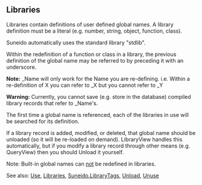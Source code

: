 ## Libraries

Libraries contain definitions of user defined global names. A library definition must be a literal (e.g. number, string, object, function, class).

Suneido automatically uses the standard library "stdlib".

Within the redefinition of a function or class in a library, the previous definition of the global name may be referred to by preceding it with an underscore.

**Note:** _Name will only work for the Name you are re-defining. i.e. Within a re-definition of X you can refer to _X but you cannot refer to _Y

**Warning:** Currently, you cannot save (e.g. store in the database) compiled library records that refer to _Name's.

The first time a global name is referenced, each of the libraries in use will be searched for its definition.

If a library record is added, modified, or deleted, that global name should be unloaded (so it will be re-loaded on demand). LibraryView handles this automatically, but if you modify a library record through other means (e.g. QueryView) then you should Unload it yourself.

Note: Built-in global names can <u>not</u> be redefined in libraries.

See also:
[Use](<Reference/Use.md>),
[Libraries](<Reference/Libraries.md>),
[Suneido.LibraryTags](<Reference/Suneido/Suneido.LibraryTags.md>),
[Unload](<Reference/Unload.md>),
[Unuse](<Reference/Unuse.md>)